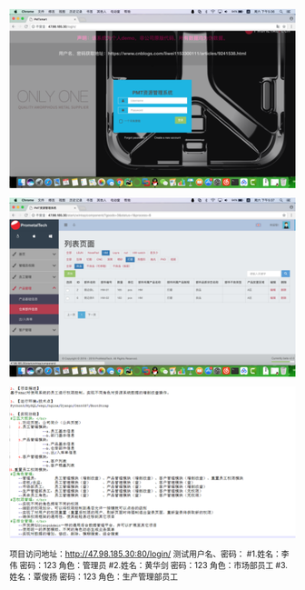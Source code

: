 

![image](https://github.com/Elegant23435/PMTsmart/raw/master/readmeimgs/1.png)

![image](https://github.com/Elegant23435/PMTsmart/raw/master/readmeimgs/2.png)

![image](https://github.com/Elegant23435/PMTsmart/raw/master/readmeimgs/3.png)

项目访问地址：http://47.98.185.30:80/login/
测试用户名、密码：
#1.姓名：李伟        密码：123        角色：管理员
#2.姓名：黄华剑      密码：123        角色：市场部员工
#3.姓名：覃俊扬      密码：123        角色：生产管理部员工


